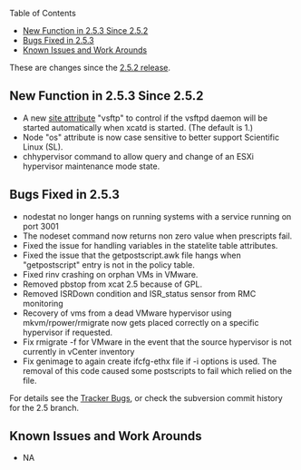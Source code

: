 <!-- START doctoc generated TOC please keep comment here to allow auto update -->
<!-- DON'T EDIT THIS SECTION, INSTEAD RE-RUN doctoc TO UPDATE -->
Table of Contents

- [New Function in 2.5.3 Since 2.5.2](#new-function-in-253-since-252)
- [Bugs Fixed in 2.5.3](#bugs-fixed-in-253)
- [Known Issues and Work Arounds](#known-issues-and-work-arounds)

<!-- END doctoc generated TOC please keep comment here to allow auto update -->

These are changes since the [2.5.2 release](XCAT_2.5.2_Release_Notes). 

## New Function in 2.5.3 Since 2.5.2

  * A new [site attribute](http://xcat.sourceforge.net/man5/site.5.html) "vsftp" to control if the vsftpd daemon will be started automatically when xcatd is started. (The default is 1.) 
  * Node "os" attribute is now case sensitive to better support Scientific Linux (SL). 
  * chhypervisor command to allow query and change of an ESXi hypervisor maintenance mode state. 

## Bugs Fixed in 2.5.3

  * nodestat no longer hangs on running systems with a service running on port 3001 
  * The nodeset command now returns non zero value when prescripts fail. 
  * Fixed the issue for handling variables in the statelite table attributes. 
  * Fixed the issue that the getpostscript.awk file hangs when "getpostscript" entry is not in the policy table. 
  * Fixed rinv crashing on orphan VMs in VMware. 
  * Removed pbstop from xcat 2.5 because of GPL. 
  * Removed ISRDown condition and ISR_status sensor from RMC monitoring 
  * Recovery of vms from a dead VMware hypervisor using mkvm/rpower/rmigrate now gets placed correctly on a specific hypervisor if requested. 
  * Fix rmigrate -f for VMware in the event that the source hypervisor is not currently in vCenter inventory 
  * Fix genimage to again create ifcfg-ethx file if -i options is used. The removal of this code caused some postscripts to fail which relied on the file. 

For details see the [Tracker Bugs](http://sourceforge.net/tracker2/?func=browse&group_id=208749&atid=1006945), or check the subversion commit history for the 2.5 branch. 

## Known Issues and Work Arounds

  * NA 
